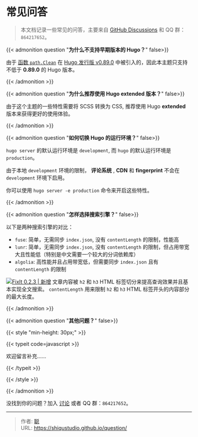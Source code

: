 # 常见问答


> 本文档记录一些常见的问答，主要来自 [GitHub Discussions](https://github.com/shiqustudio/giscus/discussions) 和 QQ 群：`864217652`。

<!--more-->

{{< admonition question "**为什么不支持早期版本的 Hugo？**" false>}}

由于 [函数 `path.Clean`](https://gohugo.io/functions/path.clean/) 在 [Hugo 发行版 v0.89.0](https://github.com/gohugoio/hugo/releases/tag/v0.89.0) 中被引入的，因此本主题只支持不低于 **0.89.0** 的 Hugo 版本。

{{< /admonition >}}

{{< admonition question "**为什么推荐使用 Hugo extended 版本？**" false>}}

由于这个主题的一些特性需要将 SCSS 转换为 CSS, 推荐使用 Hugo **extended** 版本来获得更好的使用体验。

{{< /admonition >}}

{{< admonition question "**如何切换 Hugo 的运行环境？**" false>}}

`hugo server` 的默认运行环境是 `development`, 而 `hugo` 的默认运行环境是 `production`。

由于本地 `development` 环境的限制， **评论系统** , **CDN** 和 **fingerprint** 不会在 `development` 环境下启用。

你可以使用 `hugo server -e production` 命令来开启这些特性。

{{< /admonition >}}

{{< admonition question "**怎样选择搜索引擎？**" false>}}

以下是两种搜索引擎的对比：

- `fuse`: 简单，无需同步 `index.json`, 没有 `contentLength` 的限制，性能高
- `lunr`: 简单，无需同步 `index.json`, 没有 `contentLength` 的限制，但占用带宽大且性能低（特别是中文需要一个较大的分词依赖库）
- `algolia`: 高性能并且占用带宽低，但需要同步 `index.json` 且有 `contentLength` 的限制

[![FixIt 0.2.3 | 新增](https://fixit.lruihao.cn/svg/version/0.2.3-new.zh-cn.min.svg)](https://github.com/hugo-fixit/FixIt/releases/tag/v0.2.3) 文章内容被 `h2` 和 `h3` HTML 标签切分来提高查询效果并且基本实现全文搜索。 `contentLength` 用来限制 `h2` 和 `h3` HTML 标签开头的内容部分的最大长度。

{{< /admonition >}}

{{< admonition question "**其他问题？**" false>}}

{{< style "min-height: 30px;" >}}

{{< typeit code=javascript >}}

欢迎留言补充......

{{< /typeit >}}

{{< /style >}}

{{< /admonition >}}

没找到你的问题？加入 [讨论<i class="fa-solid fa-external-link-alt fa-fw fa-xs ms-1 text-secondary" aria-hidden="true"></i>](https://github.com/orgs/hugo-fixit/discussions/new/choose) 或者 QQ 群：`864217652`。



---

> 作者: [聪](/about)  
> URL: https://shiqustudio.github.io/question/  


